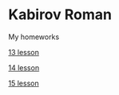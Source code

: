 

# Kabirov Roman
My homeworks


[13 lesson](Romanov09.github.io/Lesson_13/ "13")

[14 lesson](Romanov09.github.io/Lesson_14/ "14")

[15 lesson](Romanov09.github.io/Lesson_15/ "15")
